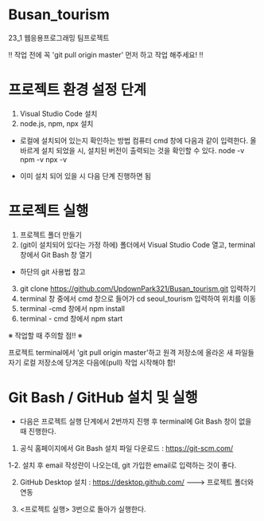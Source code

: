 # Busan_tourism

23_1 웹응용프로그래밍 팀프로젝트

‼ 작업 전에 꼭 'git pull origin master' 먼저 하고 작업 해주세요! ‼

# 프로젝트 환경 설정 단계

1. Visual Studio Code 설치
2. node.js, npm, npx 설치

- 로컬에 설치되어 있는지 확인하는 방법
  컴퓨터 cmd 창에 다음과 같이 입력한다.
  올바르게 설치 되었을 시, 설치된 버전이 출력되는 것을 확인할 수 있다.
  node -v
  npm -v
  npx -v

- 이미 설치 되어 있을 시 다음 단계 진행하면 됨

# 프로젝트 실행

1. 프로젝트 폴더 만들기
2. (git이 설치되어 있다는 가정 하에) 폴더에서 Visual Studio Code 열고, terminal 창에서 Git Bash 창 열기

- 하단의 git 사용법 참고

3. git clone https://github.com/UpdownPark321/Busan_tourism.git 입력하기
4. terminal 창 중에서 cmd 창으로 들어가 cd seoul_tourism 입력하여 위치를 이동
5. terminal -cmd 창에서 npm install
6. terminal - cmd 창에서 npm start

※ 작업할 때 주의할 점!! ※

프로젝트 terminal에서 'git pull origin master'하고 원격 저장소에 올라온 새 파일들 자기 로컬 저장소에 당겨온 다음에(pull) 작업 시작해야 함!

# Git Bash / GitHub 설치 및 실행

- 다음은 프로젝트 실행 단계에서 2번까지 진행 후 terminal에 Git Bash 창이 없을 때 진행한다.

1. 공식 홈페이지에서 Git Bash 설치 파일 다운로드
   : https://git-scm.com/

1-2. 설치 후 email 작성란이 나오는데, git 가입한 email로 입력하는 것이 좋다.

2. GitHub Desktop 설치
   : https://desktop.github.com/
   ---> 프로젝트 폴더와 연동

3. <프로젝트 실행> 3번으로 돌아가 실행한다.
